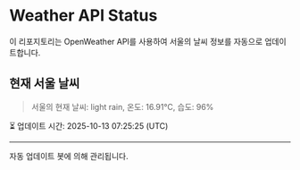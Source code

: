 
# Weather API Status

이 리포지토리는 OpenWeather API를 사용하여 서울의 날씨 정보를 자동으로 업데이트합니다.

## 현재 서울 날씨
> 서울의 현재 날씨: light rain, 온도: 16.91°C, 습도: 96%

⏳ 업데이트 시간: 2025-10-13 07:25:25 (UTC)

---
자동 업데이트 봇에 의해 관리됩니다.
